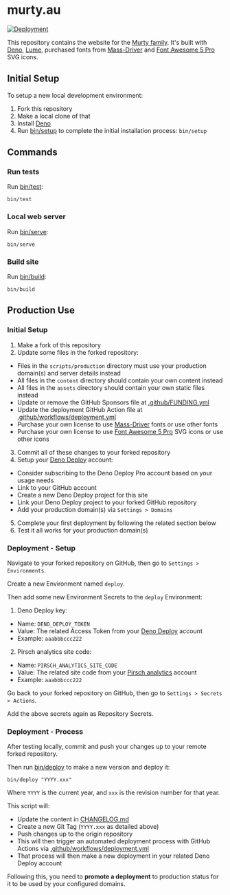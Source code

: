 # murty.au

[![Deployment](https://github.com/brendanmurty/murty-website/actions/workflows/deployment.yml/badge.svg)](https://github.com/brendanmurty/murty-website/actions/workflows/deployment.yml)

This repository contains the website for the [Murty family](https://murty.au/). It's built with [Deno](https://deno.land/), [Lume](https://lumeland.github.io/), purchased fonts from [Mass-Driver](https://mass-driver.com/) and [Font Awesome 5 Pro](https://fontawesome.com/pro) SVG icons.

## Initial Setup

To setup a new local development environment:

1. Fork this repository
2. Make a local clone of that
3. Install [Deno](https://deno.land/)
4. Run [bin/setup](bin/setup) to complete the initial installation process: `bin/setup`

## Commands

### Run tests

Run [bin/test](bin/test):

```
bin/test
```

### Local web server

Run [bin/serve](bin/serve):

```
bin/serve
```

### Build site

Run [bin/build](bin/build):

```
bin/build
```

## Production Use

### Initial Setup

1. Make a fork of this repository
2. Update some files in the forked repository:
  - Files in the `scripts/production` directory must use your production domain(s) and server details instead
  - All files in the `content` directory should contain your own content instead
  - All files in the `assets` directory should contain your own static files instead
  - Update or remove the GitHub Sponsors file at [.github/FUNDING.yml](.github/FUNDING.yml)
  - Update the deployment GitHub Action file at [.github/workflows/deployment.yml](.github/workflows/deployment.yml)
  - Purchase your own license to use [Mass-Driver](https://mass-driver.com/) fonts or use other fonts
  - Purchase your own license to use [Font Awesome 5 Pro](https://fontawesome.com/pro) SVG icons or use other icons
3. Commit all of these changes to your forked repository
4. Setup your [Deno Deploy](https://deno.com/deploy) account:
  - Consider subscribing to the Deno Deploy Pro account based on your usage needs
  - Link to your GitHub account
  - Create a new Deno Deploy project for this site
  - Link your Deno Deploy project to your forked GitHub repository
  - Add your production domain(s) via `Settings > Domains`
5. Complete your first deployment by following the related section below
6. Test it all works for your production domain(s)

### Deployment - Setup

Navigate to your forked repository on GitHub, then go to `Settings > Environments`.

Create a new Environment named `deploy`.

Then add some new Environment Secrets to the `deploy` Environment:

1. Deno Deploy key:
  - Name: `DENO_DEPLOY_TOKEN`
  - Value: The related Access Token from your [Deno Deploy](https://deno.com/deploy) account
  - Example: `aaabbbccc222`
2. Pirsch analytics site code:
  - Name: `PIRSCH_ANALYTICS_SITE_CODE`
  - Value: The related site code from your [Pirsch analytics](https://pirsch.io/) account
  - Example: `aaabbbccc222`

Go back to your forked repository on GitHub, then go to `Settings > Secrets > Actions`.

Add the above secrets again as Repository Secrets.

### Deployment - Process

After testing locally, commit and push your changes up to your remote forked repository.

Then run [bin/deploy](bin/deploy) to make a new version and deploy it:

```
bin/deploy "YYYY.xxx"
```

Where `YYYY` is the current year, and `xxx` is the revision number for that year.

This script will:

- Update the content in [CHANGELOG.md](CHANGELOG.md)
- Create a new Git Tag (`YYYY.xxx` as detailed above)
- Push changes up to the origin repository
- This will then trigger an automated deployment process with GitHub Actions via [.github/workflows/deployment.yml](.github/workflows/deployment.yml)
- That process will then make a new deployment in your related Deno Deploy account

Following this, you need to **promote a deployment** to production status for it to be used by your configured domains.
